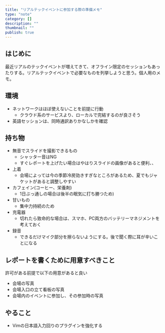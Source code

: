 ```yaml
---
title: "リアルテックイベントに参加する際の準備メモ"
type: "note"
category: []
description: ""
thumbnail: ""
publish: true
---
```



## はじめに

最近リアルのテックイベントが増えてきて、オフライン限定のセッションもあったりする。リアルテックイベントで必要なものを列挙しようと思う。個人用のメモ。

## 環境
* ネットワークはほぼ使えないことを前提に行動
  * クラウド系のサービスより、ローカルで完結するのが良さそう
* 英語セッションは、同時通訳ありかなしかを確認


## 持ち物

* 無音でスライドを撮影できるもの
  * シャッター音はNG
  * すぐレポートを上げたい場合はやはりスライドの画像があると便利、、
* 上着
  * 会場によっては今の季節冷房効きすぎなところがあるため、夏でもジャケットがあると調整しやすい
* カフェイン(コーヒー、栄養剤)
  * 1日ぶっ通しの場合は後半の眠気に打ち勝つため)
* 甘いもの
  * 集中力持続のため
* 充電器
  * 切れたら致命的な場合は、スマホ、PC両方のバッテリーマネジメントを考えておく
* 録音
  * できるだけマイク部分を擦らないようにする。後で聞く際に耳が辛いことになる

## レポートを書くために用意すべきこと

許可がある前提で以下の用意があると良い

* 会場の写真
* 会場入口の立て看板の写真
* 会場内のイベントに参加し、その参加時の写真

## やること

* Vimの日本語入力回りのプラグインを強化する

